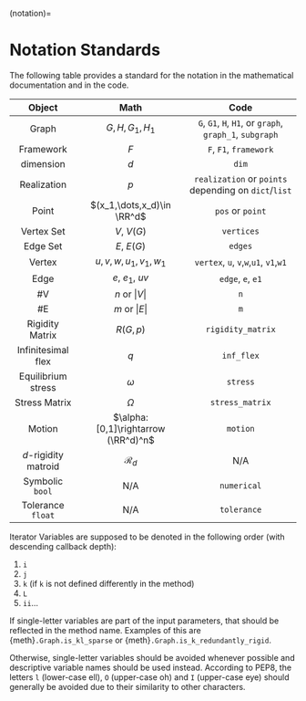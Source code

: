(notation)=
# Notation Standards

The following table provides a standard for the notation in the mathematical documentation
and in the code. 

|Object|Math|Code|
|:---:|:---:|:---:|
|Graph|$G,\, H,\, G_1,\, H_1$| `G`, `G1`, `H`, `H1`,  or `graph`, `graph_1`, `subgraph`|
|Framework|$F$|`F`, `F1`, `framework`|
|dimension|$d$|`dim`|
|Realization|$p$|`realization` or ``points`` depending on `dict`/`list`|
|Point|$(x_1,\dots,x_d)\in \RR^d$|``pos`` or ``point``|
|Vertex Set|$V$, $V(G)$|`vertices`|
|Edge Set|$E$, $E(G)$|`edges`|
|Vertex|$u,\, v, \, w,\, u_1,\, v_1,\, w_1$|`vertex`, `u`, `v`,`w`,`u1`, `v1`,`w1`|
|Edge|$e$, $e_1$, $uv$|`edge`, `e`, `e1`|
|#V|$n$  or $\|V\|$| `n`|
|#E|$m$ or $\|E\|$|`m`|
|Rigidity Matrix|$R(G,p)$|`rigidity_matrix`|
|Infinitesimal flex|$q$|`inf_flex`|
|Equilibrium stress|$\omega$|`stress`|
|Stress Matrix|$\Omega$|`stress_matrix`|
|Motion|$\alpha:[0,1]\rightarrow (\RR^d)^n$|`motion`|
|$d$-rigidity matroid|$\mathcal{R}_d$| N/A|
|Symbolic `bool`| N/A | `numerical`|
|Tolerance `float`| N/A | `tolerance`|

Iterator Variables are supposed to be denoted in the following order (with descending callback depth):
  1. `i`
  2. `j`
  3. `k` (if `k` is not defined differently in the method)
  4. ``L``
  5. ``ii``...

If single-letter variables are part of the input parameters, that should be reflected in the method name.
Examples of this are {meth}`.Graph.is_kl_sparse` or {meth}`.Graph.is_k_redundantly_rigid`.

Otherwise, single-letter variables should be avoided whenever possible and descriptive variable names should be used instead.
According to PEP8, the letters ``l`` (lower-case ell), ``O`` (upper-case oh) and ``I`` (upper-case eye)
should generally be avoided due to their similarity to other characters. 
